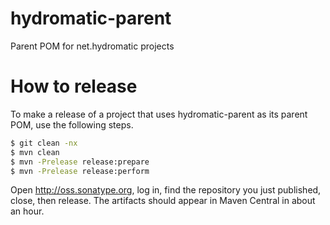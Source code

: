 # hydromatic-parent
Parent POM for net.hydromatic projects

# How to release

To make a release of a project that uses hydromatic-parent as its
parent POM, use the following steps.

```bash
$ git clean -nx
$ mvn clean
$ mvn -Prelease release:prepare
$ mvn -Prelease release:perform
```

Open http://oss.sonatype.org, log in, find the repository you just
published, close, then release. The artifacts should appear in Maven
Central in about an hour.